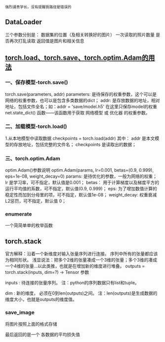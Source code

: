 
    强烈谴责学长，没有提醒我路径是错误的

## DataLoader

三个参数分别是：
数据集的位置（及相关转换好的图片）
一次读取的照片数量
是否再次打乱读取
返回值是图片和相关信息

## [torch.load、torch.save、torch.optim.Adam的用法](https://blog.csdn.net/wf6892/article/details/121010519)

### 一、保存模型-torch.save()

torch.save(parameters, addr)
parameters:
是待保存的权重参数，这个可以是网络的权重参数，也可以是包含多类数据的dict；
addr:
是存放数据的地址，相对地址，包括文件全名；如：addr = 'save/model.h5'
在这里只保存model的权重
net.state_dict() 函数——该函数用于获取 网络模型 或 优化器 的权重参数。

### 二、加载模型-torch.load()

1.从本地模型中读取数据
checkpoints = torch.load(addr)
其中：
addr   是本文模型的存放地址，包括完整的文件名；
checkpoints 是读取出的数据；

### 三、torch.optim.Adam

optim.Adam()参数说明
optim.Adam(params, lr=0.001, betas=(0.9, 0.999), eps=1e-08, weight_decay=0)
params:
是待优化的参数，一般为网络的权重；
lr
是学习率，可不指定，默认值是0.001；
betas：
用于计算梯度以及梯度平方的运行平均值的系数，可不指定，默认值(0.9, 0.999)；
eps:
为了增加数值计算的稳定性而加到分母里的项，可不指定，默认值1e-08；
weight_decay:
权重衰减L2惩罚，可不指定，默认值 0；

### enumerate

一个简简单单的枚举函数

## torch.stack

官方解释：沿着一个新维度对输入张量序列进行连接。 序列中所有的张量都应该为相同形状。
浅显说法：把多个2维的张量凑成一个3维的张量；多个3维的凑成一个4维的张量…以此类推，也就是在增加新的维度进行堆叠。
outputs = torch.stack(inputs, dim=?) → Tensor
参数

inputs :
待连接的张量序列。
注：python的序列数据只有list和tuple。

dim :
新的维度， 必须在0到len(outputs)之间。
注：len(outputs)是生成数据的维度大小，也就是outputs的维度值。

### save_image

将图片按照上面的格式存储

最后返回的是一个
各数据的平均损失值
